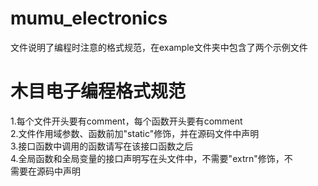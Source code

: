 # mumu_electronics

文件说明了编程时注意的格式规范，在example文件夹中包含了两个示例文件

木目电子编程格式规范
============================================================
1.每个文件开头要有comment，每个函数开头要有comment  
2.文件作用域参数、函数前加"static"修饰，并在源码文件中声明  
3.接口函数中调用的函数请写在该接口函数之后  
4.全局函数和全局变量的接口声明写在头文件中，不需要"extrn"修饰，不  
需要在源码中声明  
